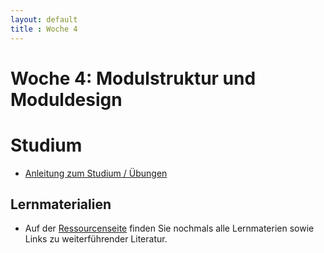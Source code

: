 ```yaml
---
layout: default
title : Woche 4
---
```


# Woche 4: Modulstruktur und Moduldesign

# Studium

* [Anleitung zum Studium / Übungen](guide.html)

## Lernmaterialien
* Auf der [Ressourcenseite](resources.html) finden Sie nochmals alle Lernmaterien sowie Links zu weiterführender Literatur. 

